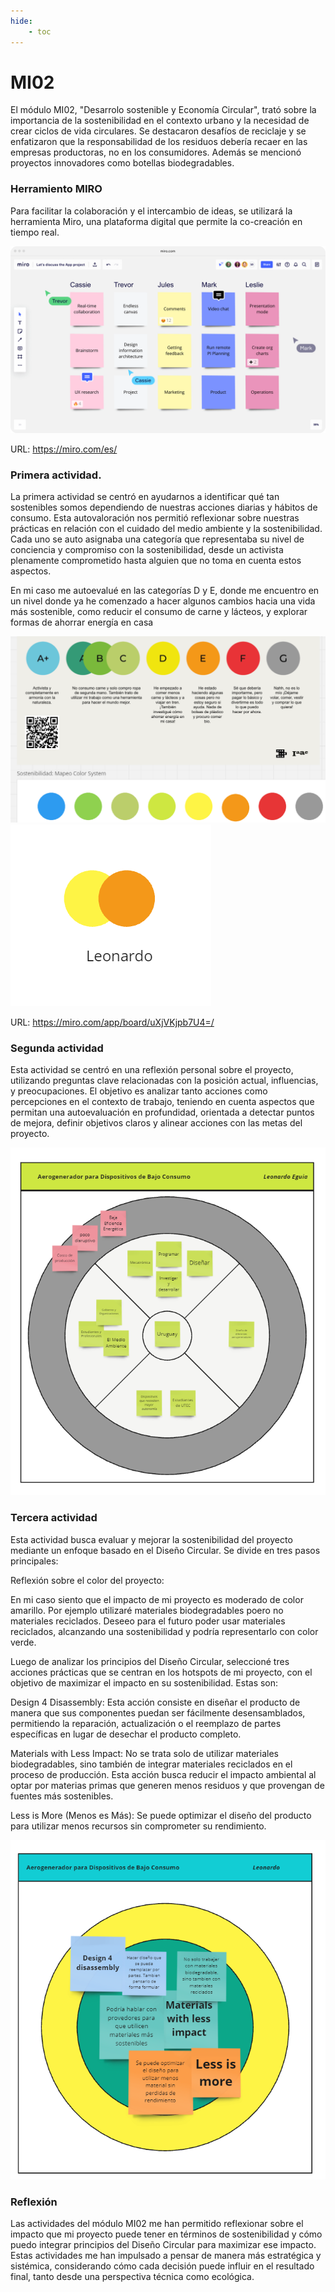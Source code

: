 ```yaml
---
hide:
    - toc
---
```


# MI02

El módulo MI02, "Desarrolo sostenible y Economía Circular", trató sobre la importancia de la sostenibilidad en el contexto urbano y la necesidad de crear ciclos de vida circulares. Se destacaron desafíos de reciclaje y se enfatizaron que la responsabilidad de los residuos debería recaer en las empresas productoras, no en los consumidores. Además se mencionó proyectos innovadores como botellas biodegradables.


### Herramiento MIRO 

Para facilitar la colaboración y el intercambio de ideas, se utilizará la herramienta Miro, una plataforma digital que permite la co-creación en tiempo real.

![](../images/MD01/miro.png)

URL: https://miro.com/es/

### Primera actividad. 

La primera actividad se centró en ayudarnos a identificar qué tan sostenibles somos dependiendo de nuestras acciones diarias y hábitos de consumo. Esta autovaloración nos permitió reflexionar sobre nuestras prácticas en relación con el cuidado del medio ambiente y la sostenibilidad. Cada uno se auto asignaba una categoría que representaba su nivel de conciencia y compromiso con la sostenibilidad, desde un activista plenamente comprometido hasta alguien que no toma en cuenta estos aspectos.

En mi caso me autoevalué en las categorías D y E, donde me encuentro en un nivel donde ya he comenzado a hacer algunos cambios hacia una vida más sostenible, como reducir el consumo de carne y lácteos, y explorar formas de ahorrar energía en casa

![](../images/MI02/image_01.png)
![](../images/MI02/image_02.png)

URL: https://miro.com/app/board/uXjVKjpb7U4=/

### Segunda actividad

Esta actividad se centró en una reflexión personal sobre el proyecto, utilizando preguntas clave relacionadas con la posición actual, influencias, y preocupaciones. El objetivo es analizar tanto acciones como percepciones en el contexto de trabajo, teniendo en cuenta aspectos que permitan una autoevaluación en profundidad, orientada a detectar puntos de mejora, definir objetivos claros y alinear acciones con las metas del proyecto.

![](../images/MI02/image_03.png)

### Tercera actividad

Esta actividad busca evaluar y mejorar la sostenibilidad del proyecto mediante un enfoque basado en el Diseño Circular. Se divide en tres pasos principales:

Reflexión sobre el color del proyecto:

En mi caso siento que el impacto de mi proyecto es moderado de color amarillo. Por ejemplo utilizaré materiales biodegradables poero no materiales reciclados. Deseeo para el futuro poder usar materiales reciclados, alcanzando una sostenibilidad y podría representarlo con color verde.

Luego de analizar los principios del Diseño Circular, seleccioné tres acciones prácticas que se centran en los hotspots de mi proyecto, con el objetivo de maximizar el impacto en su sostenibilidad. Estas son:

Design 4 Disassembly: Esta acción consiste en diseñar el producto de manera que sus componentes puedan ser fácilmente desensamblados, permitiendo la reparación, actualización o el reemplazo de partes específicas en lugar de desechar el producto completo.

Materials with Less Impact: No se trata solo de utilizar materiales biodegradables, sino también de integrar materiales reciclados en el proceso de producción. Esta acción busca reducir el impacto ambiental al optar por materias primas que generen menos residuos y que provengan de fuentes más sostenibles.

Less is More (Menos es Más): Se puede optimizar el diseño del producto para utilizar menos recursos sin comprometer su rendimiento. 

![](../images/MI02/image_04.png)

### Reflexión

Las actividades del módulo MI02 me han permitido reflexionar sobre el impacto que mi proyecto puede tener en términos de sostenibilidad y cómo puedo integrar principios del Diseño Circular para maximizar ese impacto. Estas actividades me han impulsado a pensar de manera más estratégica y sistémica, considerando cómo cada decisión puede influir en el resultado final, tanto desde una perspectiva técnica como ecológica.